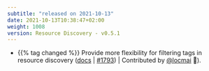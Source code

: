 ```yaml
---
subtitle: "released on 2021-10-13"
date: 2021-10-13T10:38:47+02:00
weight: 1008
version: Resource Discovery - v0.5.1
---
```


- {{% tag changed %}} Provide more flexibility for filtering tags in resource discovery ([docs](https://docs.promitor.io/configuration/v2.x/resource-discovery#criteria)
 | [#1793](https://github.com/tomkerkhove/promitor/issues/1793))
 | Contributed by [@locmai](https://github.com/locmai) 🎉).
